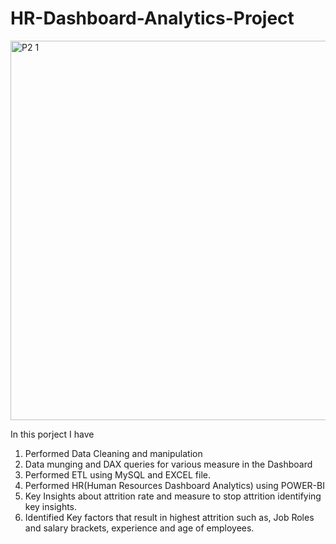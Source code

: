 # HR-Dashboard-Analytics-Project
<img width="607" alt="P2 1" src="https://github.com/harpalsinhjhala13/HR-Dashboard-Analytics-Project/assets/141703984/29b65d46-afa6-40d1-a89d-fbe195e29c89">

In this porject I have

1) Performed Data Cleaning and manipulation
2) Data munging and DAX queries for various measure in the Dashboard
3) Performed ETL using MySQL and EXCEL file.
4) Performed HR(Human Resources Dashboard Analytics) using POWER-BI
5) Key Insights about attrition rate and measure to stop attrition identifying key insights.
6) Identified Key factors that result in highest attrition such as,
Job Roles and salary brackets, experience and age of employees.
